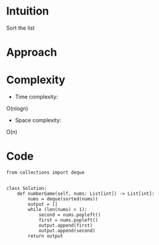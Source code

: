 # Intuition
<!-- Describe your first thoughts on how to solve this problem. -->
Sort the list

# Approach
<!-- Describe your approach to solving the problem. -->

# Complexity

- Time complexity:
<!-- Add your time complexity here, e.g. $$O(n)$$ -->
O(nlogn)

- Space complexity:
<!-- Add your space complexity here, e.g. $$O(n)$$ -->
O(n)

# Code

```python3 []
from collections import deque


class Solution:
    def numberGame(self, nums: List[int]) -> List[int]:
        nums = deque(sorted(nums))
        output = []
        while (len(nums) > 1):
            second = nums.popleft()
            first = nums.popleft()
            output.append(first)
            output.append(second)
        return output

```
